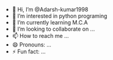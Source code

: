 - 👋 Hi, I’m @Adarsh-kumar1998
- 👀 I’m interested in python programing
- 🌱 I’m currently learning M.C.A
- 💞️ I’m looking to collaborate on ...
- 📫 How to reach me ...
- 😄 Pronouns: ...
- ⚡ Fun fact: ...

<!---
Adarsh-kumar1998/Adarsh-kumar1998 is a ✨ special ✨ repository because its `README.md` (this file) appears on your GitHub profile.
You can click the Preview link to take a look at your changes.
--->
